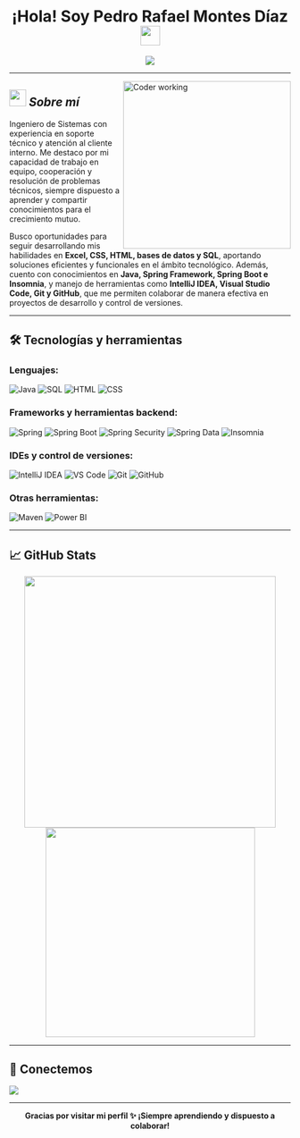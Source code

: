 <h1 align="center"><b>¡Hola! Soy Pedro Rafael Montes Díaz</b> <img src="https://media.giphy.com/media/hvRJCLFzcasrR4ia7z/giphy.gif" width="35"></h1>

<p align="center">
  <a href="https://github.com/DenverCoder1/readme-typing-svg">
    <img src="https://readme-typing-svg.herokuapp.com?font=Fira+Code&size=25&pause=1000&color=00F7FF&center=true&vCenter=true&width=700&lines=Ingeniero+de+Sistemas;Desarrollador+Backend+Java+Spring;Apasionado+por+las+Bases+de+Datos;Aprendiz+constante+y+colaborador;Bienvenido+a+mi+GitHub!">
  </a>
</p>

---

<img align="right" width=300px alt="Coder working" src="https://c.tenor.com/GN73MKBawZYAAAAi/busy-cute.gif" />

## <img src="https://media.giphy.com/media/ObNTw8Uzwy6KQ/giphy.gif" width="30px">&nbsp;***Sobre mí***

Ingeniero de Sistemas con experiencia en soporte técnico y atención al cliente interno. Me destaco por mi capacidad de trabajo en equipo, cooperación y resolución de problemas técnicos, siempre dispuesto a aprender y compartir conocimientos para el crecimiento mutuo.

Busco oportunidades para seguir desarrollando mis habilidades en **Excel, CSS, HTML, bases de datos y SQL**, aportando soluciones eficientes y funcionales en el ámbito tecnológico. Además, cuento con conocimientos en **Java, Spring Framework, Spring Boot e Insomnia**, y manejo de herramientas como **IntelliJ IDEA, Visual Studio Code, Git y GitHub**, que me permiten colaborar de manera efectiva en proyectos de desarrollo y control de versiones.

---

## 🛠️ Tecnologías y herramientas

### Lenguajes:
![Java](https://img.shields.io/badge/Java-%23ED8B00.svg?style=for-the-badge&logo=java&logoColor=white)
![SQL](https://img.shields.io/badge/SQL-%2300f.svg?style=for-the-badge&logo=mysql&logoColor=white)
![HTML](https://img.shields.io/badge/HTML5-%23E34F26.svg?style=for-the-badge&logo=html5&logoColor=white)
![CSS](https://img.shields.io/badge/CSS3-%231572B6.svg?style=for-the-badge&logo=css3&logoColor=white)

### Frameworks y herramientas backend:
![Spring](https://img.shields.io/badge/Spring-6DB33F?style=for-the-badge&logo=spring&logoColor=white)
![Spring Boot](https://img.shields.io/badge/Spring_Boot-6DB33F?style=for-the-badge&logo=spring-boot&logoColor=white)
![Spring Security](https://img.shields.io/badge/Spring_Security-6DB33F?style=for-the-badge&logo=spring-security&logoColor=white)
![Spring Data](https://img.shields.io/badge/Spring_Data-6DB33F?style=for-the-badge&logo=spring&logoColor=white)
![Insomnia](https://img.shields.io/badge/Insomnia-4000BF?style=for-the-badge&logo=insomnia&logoColor=white)


### IDEs y control de versiones:
![IntelliJ IDEA](https://img.shields.io/badge/IntelliJIDEA-%23000000.svg?style=for-the-badge&logo=intellij-idea&logoColor=white)
![VS Code](https://img.shields.io/badge/Visual%20Studio%20Code-%23007ACC.svg?style=for-the-badge&logo=visual-studio-code&logoColor=white)
![Git](https://img.shields.io/badge/Git-%23F05032.svg?style=for-the-badge&logo=git&logoColor=white)
![GitHub](https://img.shields.io/badge/GitHub-%23121011.svg?style=for-the-badge&logo=github&logoColor=white)

### Otras herramientas:
![Maven](https://img.shields.io/badge/Maven-C71A36?style=for-the-badge&logo=apache-maven&logoColor=white)
![Power BI](https://img.shields.io/badge/Power_BI-F2C811?style=for-the-badge&logo=powerbi&logoColor=black)


---

## 📈 GitHub Stats

<div align="center">
  <img src="https://github-readme-stats.vercel.app/api?username=pedro8734&show_icons=true&theme=radical" width="450">
  <img src="https://github-readme-stats.vercel.app/api/top-langs/?username=pedro8734&layout=compact&theme=radical" width="375">
</div>

---

## 🤝 Conectemos

<div align="left">
  <a href="https://www.linkedin.com/in/pedro-rafael-montes-diaz-188a5a32a/" target="_blank">
    <img src="https://img.shields.io/badge/LinkedIn-pedro--rafael--montes--díaz-0077B5?style=for-the-badge&logo=linkedin&logoColor=white">
  </a>
</div>

---

<p align="center"><b>Gracias por visitar mi perfil ✨ ¡Siempre aprendiendo y dispuesto a colaborar!</b></p>




